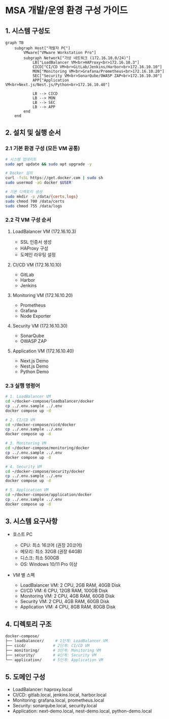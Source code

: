 # MSA 개발/운영 환경 구성 가이드

## 1. 시스템 구성도
```mermaid
graph TB
    subgraph Host["개발자 PC"]
        VMware["VMware Workstation Pro"]
        subgraph Network["가상 네트워크 (172.16.10.0/24)"]
            LB["LoadBalancer VM<br>HAProxy<br>172.16.10.3"]
            CICD["CI/CD VM<br>GitLab/Jenkins/Harbor<br>172.16.10.10"]
            MON["Monitoring VM<br>Grafana/Prometheus<br>172.16.10.20"]
            SEC["Security VM<br>SonarQube/OWASP ZAP<br>172.16.10.30"]
            APP["Application VM<br>Next.js/Nest.js/Python<br>172.16.10.40"]
            
            LB --> CICD
            LB --> MON
            LB --> SEC
            LB --> APP
        end
    end
```

## 2. 설치 및 실행 순서

### 2.1 기본 환경 구성 (모든 VM 공통)
```bash
# 시스템 업데이트
sudo apt update && sudo apt upgrade -y

# Docker 설치
curl -fsSL https://get.docker.com | sudo sh
sudo usermod -aG docker $USER

# 기본 디렉토리 생성
sudo mkdir -p /data/{certs,logs}
sudo chmod 700 /data/certs
sudo chmod 755 /data/logs
```

### 2.2 각 VM 구성 순서
1. LoadBalancer VM (172.16.10.3)
   - SSL 인증서 생성
   - HAProxy 구성
   - 도메인 라우팅 설정

2. CI/CD VM (172.16.10.10)
   - GitLab
   - Harbor
   - Jenkins

3. Monitoring VM (172.16.10.20)
   - Prometheus
   - Grafana
   - Node Exporter

4. Security VM (172.16.10.30)
   - SonarQube
   - OWASP ZAP

5. Application VM (172.16.10.40)
   - Next.js Demo
   - Nest.js Demo
   - Python Demo

### 2.3 실행 명령어
```bash
# 1. LoadBalancer VM
cd ~/docker-compose/loadbalancer/docker
cp ../.env.sample ../.env
docker compose up -d

# 2. CI/CD VM
cd ~/docker-compose/cicd/docker
cp ../.env.sample ../.env
docker compose up -d

# 3. Monitoring VM
cd ~/docker-compose/monitoring/docker
cp ../.env.sample ../.env
docker compose up -d

# 4. Security VM
cd ~/docker-compose/security/docker
cp ../.env.sample ../.env
docker compose up -d

# 5. Application VM
cd ~/docker-compose/application/docker
cp ../.env.sample ../.env
docker compose up -d
```

## 3. 시스템 요구사항
- 호스트 PC
  - CPU: 최소 16코어 (권장 20코어)
  - 메모리: 최소 32GB (권장 64GB)
  - 디스크: 최소 500GB
  - OS: Windows 10/11 Pro 이상
  
- VM 별 스펙
  - LoadBalancer VM: 2 CPU, 2GB RAM, 40GB Disk
  - CI/CD VM: 6 CPU, 12GB RAM, 100GB Disk
  - Monitoring VM: 2 CPU, 4GB RAM, 60GB Disk
  - Security VM: 2 CPU, 4GB RAM, 60GB Disk
  - Application VM: 4 CPU, 8GB RAM, 80GB Disk

## 4. 디렉토리 구조
```bash
docker-compose/
├── loadbalancer/     # 1단계: LoadBalancer VM
├── cicd/            # 2단계: CI/CD VM
├── monitoring/      # 3단계: Monitoring VM
├── security/        # 4단계: Security VM
└── application/     # 5단계: Application VM
```

## 5. 도메인 구성
- LoadBalancer: haproxy.local
- CI/CD: gitlab.local, jenkins.local, harbor.local
- Monitoring: grafana.local, prometheus.local
- Security: sonarqube.local, security.local
- Application: next-demo.local, nest-demo.local, python-demo.local
